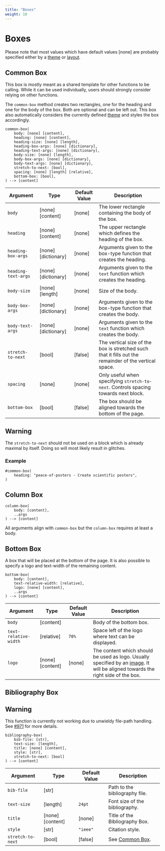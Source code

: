 ```yaml
---
title: "Boxes"
weight: 10
---
```


# Boxes
Please note that most values which have default values [none] are probably specified either by a [theme](/themes) or [layout](/documentation/layouts).
## Common Box
This box is mostly meant as a shared template for other functions to be calling.
While it can be used individually, users should strongly consider relying on other functions.

The `common-box` method creates two rectangles, one for the heading and one for the body of the box.
Both are optional and can be left out.
This box also automatically considers the currently defined [theme](themes) and styles the box accordingly.
```typst
common-box(
    body: [none] [content],
    heading: [none] [content],
    heading-size: [none] [length],
    heading-box-args: [none] [dictionary],
    heading-text-args: [none] [dictionary],
    body-size: [none] [length],
    body-box-args: [none] [dictionary],
    body-text-args: [none] [dictionary],
    stretch-to-next: [bool],
    spacing: [none] [length] [relative],
    bottom-box: [bool],
) --> [content]
```

| Argument | Type | Default Value | Description |
| --- | --- | --- | --- |
| `body` | [none] [content] | [none] | The lower rectangle containing the body of the box. |
| `heading` | [none] [content] | [none] | The upper rectangle which defines the heading of the box.
| `heading-box-args` | [none] [dictionary] | [none] | Arguments given to the box-type function that creates the heading. |
| `heading-text-args` | [none] [dictionary] | [none] | Arguments given to the `text` function which creates the heading. |
| `body-size` | [none] [length] | [none] | Size of the body. |
| `body-box-args` | [none] [dictionary] | [none] | Arguments given to the box-type function that creates the body. |
| `body-text-args` | [none] [dictionary] | [none] | Arguments given to the `text` function which creates the body. |
| `stretch-to-next` | [bool] | [false] | The vertical size of the box is stretched such that it fills out the remainder of the vertical space. |
| `spacing` | [none] | [none] | Only useful when specifying `stretch-to-next`. Controls spacing towards next block. |
| `bottom-box` | [bool] | [false] | The box should be aligned towards the bottom of the page. |

<div class="warning-block">
    <h2>Warning</h2>
    <p>The <code>stretch-to-next</code> should not be used on a block which is already maximal by itself.
    Doing so will most likely result in glitches.
    </p>
</div>

### Example
```typst
#common-box(
    heading: "peace-of-posters - Create scientific posters",
)
```

## Column Box
```typst
column-box(
    body: [content],
    ..args
) --> [content]
```
All arguments align with `common-box` but the `column-box` requires at least a body.

## Bottom Box
A box that will be placed at the bottom of the page.
It is also possible to specify a logo and text-width of the remaining content.
```typst
bottom-box(
    body: [content],
    text-relative-width: [relative],
    logo: [none] [content],
    ..args
) --> [content]
```
| Argument | Type | Default Value | Description |
| --- | --- | --- | --- |
| `body` | [content] | | Body of the bottom box. |
| `text-relative-width` | [relative] | `70%` | Space left of the logo where text can be displayed. |
| `logo` | [none] [content] | [none] | The content which should be used as logo. Usually specified by an [image](https://typst.app/docs/reference/visualize/image/). It will be aligned towards the right side of the box. |

## Bibliography Box

<div class="warning-block">
    <h2>Warning</h2>
    <p>This function is currently not working due to unwieldy file-path handling.
    See <a href="https://github.com/typst/typst/issues/971">#971</a> for more details.</p>
</div>

```typst
bibliography-box(
    bib-file: [str],
    text-size: [length],
    title: [none] [content],
    style: [str],
    stretch-to-next: [bool]
) --> [content]
```

| Argument | Type | Default Value | Description |
| --- | --- | --- | --- |
| `bib-file` | [str] | | Path to the bibliography file. |
| `text-size` | [length] | `24pt` | Font size of the bibliography. |
| `title` | [none] [content] | [none] | Title of the Bibliography Box. |
| `style` | [str] | `"ieee"` | Citation style. |
| `stretch-to-next` | [bool] | [false] | See [Common Box](#common-box). |

